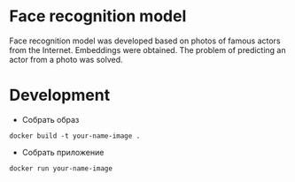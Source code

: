 # Face recognition model
Face recognition model was developed based on photos of famous actors from the Internet.
Embeddings were obtained. The problem of predicting an actor from a photo was solved.
# Development
- Собрать образ
```
docker build -t your-name-image .
```
- Собрать приложение
```
docker run your-name-image
```

